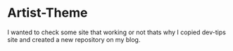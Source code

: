 # Artist-Theme
I wanted to check some site that working or not thats why I copied dev-tips site and created a new repository on my blog.
